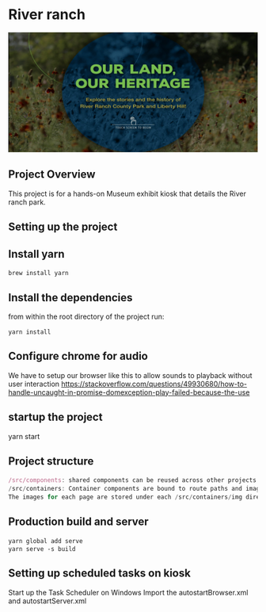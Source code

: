 # River ranch

![River ranch preview](./Preview.png)

## Project Overview

This project is for a hands-on Museum exhibit kiosk that details the River ranch park.

## Setting up the project

## Install yarn

```shell
brew install yarn
```

## Install the dependencies

from within the root directory of the project run:

```shell
yarn install
```

## Configure chrome for audio

We have to setup our browser like this to allow sounds to playback without user interaction
<https://stackoverflow.com/questions/49930680/how-to-handle-uncaught-in-promise-domexception-play-failed-because-the-use>

## startup the project

yarn start

## Project structure

```javascript
/src/components: shared components can be reused across other projects
/src/containers: Container components are bound to route paths and images
The images for each page are stored under each /src/containers/img directory and paths are mapped through webpack
```

## Production build and server

```yarn build
yarn global add serve
yarn serve -s build
```

## Setting up scheduled tasks on kiosk

Start up the Task Scheduler on Windows
Import the autostartBrowser.xml and autostartServer.xml
